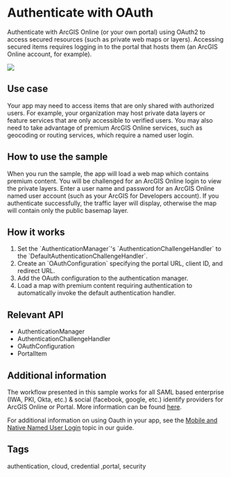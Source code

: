 <h1>Authenticate with OAuth</h1>

<p>Authenticate with ArcGIS Online (or your own portal) using OAuth2 to access secured resources (such as private web maps or layers). Accessing secured items requires logging in to the portal that hosts them (an ArcGIS Online account, for example).</p>

<p><img src="authenticate-with-oauth.png"/></p>

<h2>Use case</h2>

<p>Your app may need to access items that are only shared with authorized users. For example, your organization may host private data layers or feature services that are only accessible to verified users. You may also need to take advantage of premium ArcGIS Online services, such as geocoding or routing services, which require a named user login.</p>

<h2>How to use the sample</h2>

<p>When you run the sample, the app will load a web map which contains premium content. You will be challenged for an ArcGIS Online login to view the private layers. Enter a user name and password for an ArcGIS Online named user account (such as your ArcGIS for Developers account). If you authenticate successfully, the traffic layer will display, otherwise the map will contain only the public basemap layer.</p>

<h2>How it works</h2>

<ol>
   <li> Set the `AuthenticationManager`'s `AuthenticationChallengeHandler` to the `DefaultAuthenticationChallengeHandler`.</li> 
    <li> Create an `OAuthConfiguration` specifying the portal URL, client ID, and redirect URL.</li> 
    <li> Add the OAuth configuration to the authentication manager.</li> 
    <li> Load a map with premium content requiring authentication to automatically invoke the default authentication handler.</li> 
</ol>

<h2>Relevant API</h2>

<ul>
  <li>AuthenticationManager</li>
  <li>AuthenticationChallengeHandler</li>
  <li>OAuthConfiguration</li>
  <li>PortalItem</li>
</ul>

<h2>Additional information</h2>

<p>The workflow presented in this sample works for all SAML based enterprise (IWA, PKI, Okta, etc.) &amp; social (facebook, google, etc.) identify providers for ArcGIS Online or Portal. More information can be found <a href="https://doc.arcgis.com/en/arcgis-online/administer/enterprise-logins.htm">here</a>.</p>

<p>For additional information on using Oauth in your app, see the <a href="https://developers.arcgis.com/documentation/core-concepts/security-and-authentication/mobile-and-native-user-logins/">Mobile and Native Named User Login</a> topic in our guide.</p>

<h2>Tags</h2>

<p>authentication, cloud, credential ,portal, security</p>